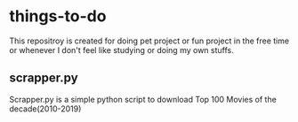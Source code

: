 # things-to-do

This repositroy is created for doing pet project or fun project in the free time or whenever I don't feel like studying or doing my own stuffs.
## scrapper.py
Scrapper.py is a simple python script to download Top 100 Movies of the decade(2010-2019)
